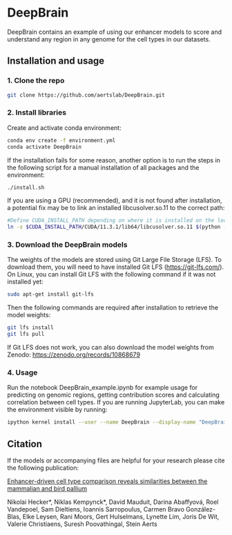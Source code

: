 # DeepBrain

DeepBrain contains an example of using our enhancer models to score and understand any region in any genome for the cell types in our datasets.

## Installation and usage

### 1. Clone the repo
   ```bash
   git clone https://github.com/aertslab/DeepBrain.git
   ```

### 2. Install libraries
   Create and activate conda environment: 
   ```bash
   conda env create -f environment.yml
   conda activate DeepBrain
   ```
   If the installation fails for some reason, another option is to run the steps in the following script for a manual installation of all packages and the environment:
   ```bash
   ./install.sh
   ```
   If you are using a GPU (recommended), and it is not found after installation, a potential fix may be to link an installed libcusolver.so.11 to the correct path:
   ```bash
   #Define CUDA_INSTALL_PATH depending on where it is installed on the local machine
   ln -s $CUDA_INSTALL_PATH/CUDA/11.3.1/lib64/libcusolver.so.11 $(python -c "import tensorflow.python as x; print(x.__path__[0])")/libcusolver.so.10
   ```

### 3. Download the DeepBrain models
   The weights of the models are stored using Git Large File Storage (LFS). To download them, you will need to have installed Git LFS (https://git-lfs.com/). On Linux, you can install Git LFS with the following command if it was not installed yet:
   ```bash
   sudo apt-get install git-lfs 
   ```
   Then the following commands are required after installation to retrieve the model weights:
   ``` bash
   git lfs install
   git lfs pull
   ```
   If Git LFS does not work, you can also download the model weights from Zenodo: https://zenodo.org/records/10868679
### 4. Usage
   Run the notebook DeepBrain_example.ipynb for example usage for predicting on genomic regions, getting contribution scores and calculating correlation between cell types. If you are running JupyterLab, you can make the environment visible by running:
   ```bash
   ipython kernel install --user --name DeepBrain --display-name "DeepBrain"
   ```

## Citation
If the models or accompanying files are helpful for your research please cite the following publication:

[Enhancer-driven cell type comparison reveals similarities between the mammalian and bird pallium](https://www.biorxiv.org/content/10.1101/2024.04.17.589795v1)

Nikolai Hecker*, Niklas Kempynck*, David Mauduit, Darina Abaffyová, Roel Vandepoel, Sam Dieltiens, Ioannis Sarropoulus, Carmen Bravo González-Blas, Elke Leysen, Rani Moors, Gert Hulselmans, Lynette Lim, Joris De Wit, Valerie Christiaens, Suresh Poovathingal, Stein Aerts
